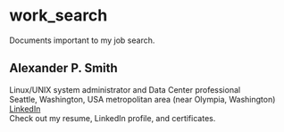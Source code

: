 # work_search
Documents important to my job search.

Alexander P. Smith
------------------
Linux/UNIX system administrator and Data Center professional  
Seattle, Washington, USA metropolitan area (near Olympia, Washington)  
[LinkedIn](http://www.linkedin.com/in/alexanderpsmith)  
Check out my resume, LinkedIn profile, and certificates.  
